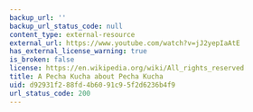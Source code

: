 ```yaml
---
backup_url: ''
backup_url_status_code: null
content_type: external-resource
external_url: https://www.youtube.com/watch?v=jJ2yepIaAtE
has_external_license_warning: true
is_broken: false
license: https://en.wikipedia.org/wiki/All_rights_reserved
title: A Pecha Kucha about Pecha Kucha
uid: d92931f2-88fd-4b60-91c9-5f2d6236b4f9
url_status_code: 200
---
```

